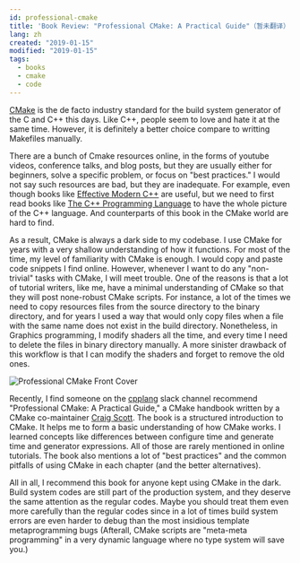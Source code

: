 ```yaml
---
id: professional-cmake
title: 'Book Review: "Professional CMake: A Practical Guide"（暂未翻译）'
lang: zh
created: "2019-01-15"
modified: "2019-01-15"
tags:
  - books
  - cmake
  - code
---
```


[CMake](https://cmake.org/) is the de facto industry standard for the build system generator of the C and C++ this days. Like C++, people seem to love and hate it at the same time. However, it is definitely a better choice compare to writting Makefiles manually.

There are a bunch of Cmake resources online, in the forms of youtube videos, conference talks, and blog posts, but they are usually either for beginners, solve a specific problem, or focus on "best practices." I would not say such resources are bad, but they are inadequate. For example, even though books like [Effective Modern C++](https://www.amazon.com/Effective-Modern-Specific-Ways-Improve/dp/1491903996) are useful, but we need to first read books like [The C++ Programming Language](https://www.amazon.com/C-Programming-Language-4th/dp/0321563840) to have the whole picture of the C++ language. And counterparts of this book in the CMake world are hard to find.

As a result, CMake is always a dark side to my codebase. I use CMake for years with a very shallow understanding of how it functions. For most of the time, my level of familiarity with CMake is enough. I would copy and paste code snippets I find online. However, whenever I want to do any "non-trivial" tasks with CMake, I will meet trouble. One of the reasons is that a lot of tutorial writers, like me, have a minimal understanding of CMake so that they will post none-robust CMake scripts. For instance, a lot of the times we need to copy resources files from the source directory to the binary directory, and for years I used a way that would only copy files when a file with the same name does not exist in the build directory. Nonetheless, in Graphics programming, I modify shaders all the time, and every time I need to delete the files in binary directory manually. A more sinister drawback of this workflow is that I can modify the shaders and forget to remove the old ones.

<div class="right-image-container">
  <img src="front-cover.jpg" alt="Professional CMake Front Cover" />
</div>

Recently, I find someone on the [cpplang](https://cpplang.slack.com) slack channel recommend "Professional CMake: A Practical Guide," a CMake handbook written by a CMake co-maintainer [Craig Scott](https://twitter.com/crascit?lang=en). The book is a structured introduction to CMake. It helps me to form a basic understanding of how CMake works. I learned concepts like differences between configure time and generate time and generator expressions. All of those are rarely mentioned in online tutorials. The book also mentions a lot of "best practices" and the common pitfalls of using CMake in each chapter (and the better alternatives).

All in all, I recommend this book for anyone kept using CMake in the dark. Build system codes are still part of the production system, and they deserve the same attention as the regular codes. Maybe you should treat them even more carefully than the regular codes since in a lot of times build system errors are even harder to debug than the most insidious template metaprogramming bugs (Afterall, CMake scripts are "meta-meta programming" in a very dynamic language where no type system will save you.)
